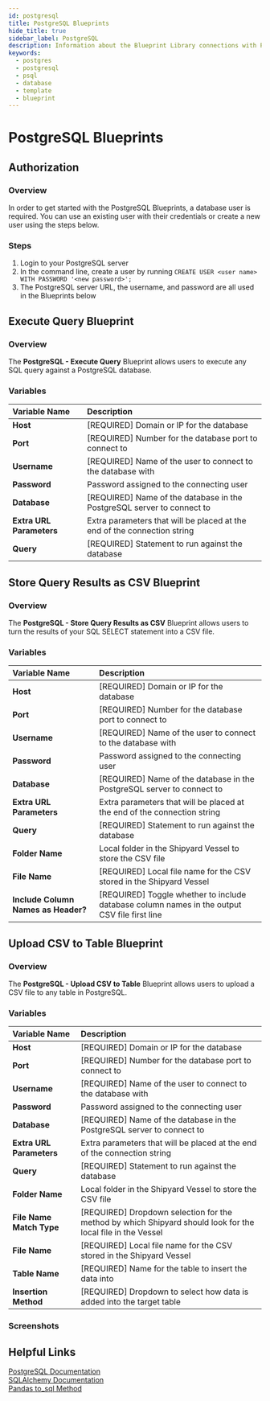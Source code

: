 ```yaml
---
id: postgresql
title: PostgreSQL Blueprints
hide_title: true
sidebar_label: PostgreSQL
description: Information about the Blueprint Library connections with PostgreSQL.
keywords:
  - postgres
  - postgresql
  - psql
  - database
  - template
  - blueprint
---
```


# PostgreSQL Blueprints

## Authorization

### Overview

In order to get started with the PostgreSQL Blueprints, a database user is required. You can use an existing user with their credentials or create a new user using the steps below.

### Steps

1. Login to your PostgreSQL server  
2. In the command line, create a user by running `CREATE USER <user name> WITH PASSWORD '<new password>';`  
3. The PostgreSQL server URL, the username, and password are all used in the Blueprints below  

## Execute Query Blueprint

### Overview

The **PostgreSQL - Execute Query** Blueprint allows users to execute any SQL query against a PostgreSQL database.

### Variables

| Variable Name | Description |
|:---|:---|
| **Host** | [REQUIRED] Domain or IP for the database |
| **Port** | [REQUIRED] Number for the database port to connect to |
| **Username** | [REQUIRED] Name of the user to connect to the database with |
| **Password** | Password assigned to the connecting user |
| **Database** | [REQUIRED] Name of the database in the PostgreSQL server to connect to |
| **Extra URL Parameters** | Extra parameters that will be placed at the end of the connection string |
| **Query** | [REQUIRED] Statement to run against the database |

## Store Query Results as CSV Blueprint

### Overview

The **PostgreSQL - Store Query Results as CSV** Blueprint allows users to turn the results of your SQL SELECT statement into a CSV file.

### Variables

| Variable Name | Description |
|:---|:---|
| **Host** | [REQUIRED] Domain or IP for the database |
| **Port** | [REQUIRED] Number for the database port to connect to |
| **Username** | [REQUIRED] Name of the user to connect to the database with |
| **Password** | Password assigned to the connecting user |
| **Database** | [REQUIRED] Name of the database in the PostgreSQL server to connect to |
| **Extra URL Parameters** | Extra parameters that will be placed at the end of the connection string |
| **Query** | [REQUIRED] Statement to run against the database |
| **Folder Name** | Local folder in the Shipyard Vessel to store the CSV file |
| **File Name** | [REQUIRED] Local file name for the CSV stored in the Shipyard Vessel |
| **Include Column Names as Header?** | [REQUIRED] Toggle whether to include database column names in the output CSV file first line |

## Upload CSV to Table Blueprint

### Overview

The **PostgreSQL - Upload CSV to Table** Blueprint allows users to upload a CSV file to any table in PostgreSQL.

### Variables

| Variable Name | Description |
|:---|:---|
| **Host** | [REQUIRED] Domain or IP for the database |
| **Port** | [REQUIRED] Number for the database port to connect to |
| **Username** | [REQUIRED] Name of the user to connect to the database with |
| **Password** | Password assigned to the connecting user |
| **Database** | [REQUIRED] Name of the database in the PostgreSQL server to connect to |
| **Extra URL Parameters** | Extra parameters that will be placed at the end of the connection string |
| **Query** | [REQUIRED] Statement to run against the database |
| **Folder Name** | Local folder in the Shipyard Vessel to store the CSV file |
| **File Name Match Type** | [REQUIRED] Dropdown selection for the method by which Shipyard should look for the local file in the Vessel |
| **File Name** | [REQUIRED] Local file name for the CSV stored in the Shipyard Vessel |
| **Table Name** | [REQUIRED] Name for the table to insert the data into |
| **Insertion Method** | [REQUIRED] Dropdown to select how data is added into the target table |

### Screenshots

## Helpful Links

[PostgreSQL Documentation](https://www.postgresql.org/docs/12/index.html)  
[SQLAlchemy Documentation](https://docs.sqlalchemy.org/en/13/)  
[Pandas to_sql Method](https://pandas.pydata.org/pandas-docs/stable/reference/api/pandas.DataFrame.to_sql.html)  
